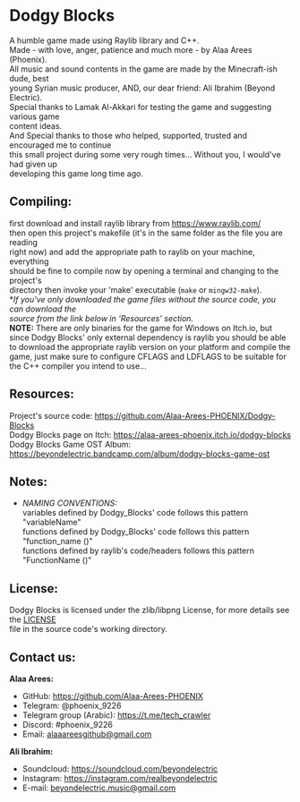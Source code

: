 Dodgy Blocks
=============

A humble game made using Raylib library and C++.  
Made - with love, anger, patience and much more - by Alaa Arees (Phoenix).  
All music and sound contents in the game are made by the Minecraft-ish dude, best  
young Syrian music producer, AND, our dear friend: Ali Ibrahim (Beyond Electric).  
Special thanks to Lamak Al-Akkari for testing the game and suggesting various game  
content ideas.  
And Special thanks to those who helped, supported, trusted and encouraged me to continue  
this small project during some very rough times... Without you, I would've had given up  
developing this game long time ago.

Compiling:
-----------
first download and install raylib library from https://www.raylib.com/  
then open this project's makefile (it's in the same folder as the file you are reading  
right now) and add the appropriate path to raylib on your machine, everything  
should be fine to compile now by opening a terminal and changing to the project's  
directory then invoke your 'make' executable (`make` or `mingw32-make`).  
**If you've only downloaded the game files without the source code, you can download the*  
*source from the link below in 'Resources' section.*  
**NOTE:** There are only binaries for the game for Windows on Itch.io, but since Dodgy Blocks'
only external dependency is raylib you should be able to download the appropriate raylib
version on your platform and compile the game, just make sure to configure CFLAGS and
LDFLAGS to be suitable for the C++ compiler you intend to use...

Resources:
-----------
Project's source code: https://github.com/Alaa-Arees-PHOENIX/Dodgy-Blocks  
Dodgy Blocks page on Itch: https://alaa-arees-phoenix.itch.io/dodgy-blocks  
Dodgy Blocks Game OST Album: https://beyondelectric.bandcamp.com/album/dodgy-blocks-game-ost

Notes:
-----------
- 	*NAMING CONVENTIONS:*  
	variables defined by Dodgy_Blocks' code follows this pattern "variableName"  
	functions defined by Dodgy_Blocks' code follows this pattern "function_name ()"  
	functions defined by raylib's code/headers follows this pattern "FunctionName ()"

License:
-----------
Dodgy Blocks is licensed under the zlib/libpng License, for more details see the <a href = https://github.com/Alaa-Arees-PHOENIX/Dodgy-Blocks/blob/main/LICENSE>LICENSE</a>  
file in the source code's working directory.

Contact us:
-----------
**Alaa Arees:**  
- GitHub: https://github.com/Alaa-Arees-PHOENIX  
- Telegram: @phoenix_9226  
- Telegram group (Arabic): https://t.me/tech_crawler  
- Discord: #phoenix_9226  
- Email: alaaareesgithub@gmail.com  

**Ali Ibrahim:**  
- Soundcloud: https://soundcloud.com/beyondelectric  
- Instagram: https://instagram.com/realbeyondelectric  
- E-mail: beyondelectric.music@gmail.com  
